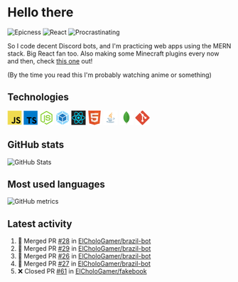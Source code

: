 # Hello there

![Epicness](https://img.shields.io/badge/Epicness-69%25-brightgreen)
![React](https://img.shields.io/badge/React-good-blue)
![Procrastinating](https://img.shields.io/badge/Procrastinating-always-red)

So I code decent Discord bots, and I'm practicing web apps using the MERN stack. Big React fan too.
Also making some Minecraft plugins every now and then, check [this one][userlogin] out!

(By the time you read this I'm probably watching anime or something)

## Technologies

![JavaScript][javascript]
![TypeScript][typescript]
![Node.js][node]
![Webpack][webpack]
![React][react]
![HTML][html]
![Java][java]
![MongoDB][mongodb]
![Git][git]

## GitHub stats

![GitHub Stats](https://github-readme-stats.vercel.app/api?username=ElCholoGamer&theme=tokyonight)

## Most used languages

![GitHub metrics](https://metrics.lecoq.io/ElCholoGamer?template=terminal&base.header=0&base.activity=0&base.community=0&base.repositories=0&base.metadata=0&languages=1)

## Latest activity

<!--START_SECTION:activity-->

1. 🎉 Merged PR [#28](https://github.com/ElCholoGamer/brazil-bot/pull/28) in [ElCholoGamer/brazil-bot](https://github.com/ElCholoGamer/brazil-bot)
2. 🎉 Merged PR [#29](https://github.com/ElCholoGamer/brazil-bot/pull/29) in [ElCholoGamer/brazil-bot](https://github.com/ElCholoGamer/brazil-bot)
3. 🎉 Merged PR [#26](https://github.com/ElCholoGamer/brazil-bot/pull/26) in [ElCholoGamer/brazil-bot](https://github.com/ElCholoGamer/brazil-bot)
4. 🎉 Merged PR [#27](https://github.com/ElCholoGamer/brazil-bot/pull/27) in [ElCholoGamer/brazil-bot](https://github.com/ElCholoGamer/brazil-bot)
5. ❌ Closed PR [#61](https://github.com/ElCholoGamer/fakebook/pull/61) in [ElCholoGamer/fakebook](https://github.com/ElCholoGamer/fakebook)
<!--END_SECTION:activity-->

[userlogin]: https://www.spigotmc.org/resources/userlogin.80669/
[javascript]: https://raw.githubusercontent.com/ElCholoGamer/ElCholoGamer/master/icons/javascript.png
[typescript]: https://raw.githubusercontent.com/ElCholoGamer/ElCholoGamer/master/icons/typescript.png
[java]: https://raw.githubusercontent.com/ElCholoGamer/ElCholoGamer/master/icons/java.png
[node]: https://raw.githubusercontent.com/ElCholoGamer/ElCholoGamer/master/icons/node.png
[react]: https://raw.githubusercontent.com/ElCholoGamer/ElCholoGamer/master/icons/react.png
[webpack]: https://raw.githubusercontent.com/ElCholoGamer/ElCholoGamer/master/icons/webpack.png
[html]: https://raw.githubusercontent.com/ElCholoGamer/ElCholoGamer/master/icons/html.png
[git]: https://raw.githubusercontent.com/ElCholoGamer/ElCholoGamer/master/icons/git.png
[mongodb]: https://raw.githubusercontent.com/ElCholoGamer/ElCholoGamer/master/icons/mongodb.png
